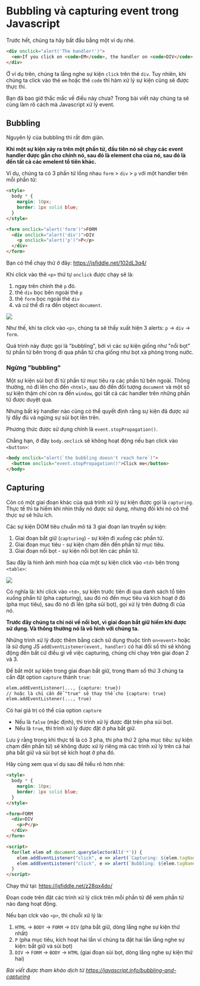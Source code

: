 # Bubbling và capturing event trong Javascript
Trước hết, chúng ta hãy bắt đầu bằng một ví dụ nhé.
```html
<div onclick="alert('The handler!')">
  <em>If you click on <code>EM</code>, the handler on <code>DIV</code> runs.</em>
</div>
```

Ở ví dụ trên, chúng ta lắng nghe sự kiện `click` trên thẻ `div`. Tuy nhiên, khi chúng ta click vào thẻ `em` hoặc thẻ `code` thì hàm xử lý sự kiện cũng sẽ được thực thi.

Bạn đã bao giờ thắc mắc về điều này chưa? Trong bài viết này chúng ta sẽ cùng làm rõ cách mà Javascript xử lý event.

## Bubbling
Nguyên lý của bubbling thì rất đơn giản.

**Khi một sự kiện xảy ra trên một phần tử, đầu tiên nó sẽ chạy các event handler được gắn cho chính nó, sau đó là element cha của nó, sau đó là đến tất cả các emelent tổ tiên khác.**

Ví dụ, chúng ta có 3 phần tử lồng nhau `form` > `div` > `p` với một handler trên mỗi phần tử:
```html
<style>
  body * {
    margin: 10px;
    border: 1px solid blue;
  }
</style>

<form onclick="alert('form')">FORM
  <div onclick="alert('div')">DIV
    <p onclick="alert('p')">P</p>
  </div>
</form>
```

Bạn có thể chạy thử ở đây: https://jsfiddle.net/102dL3q4/

Khi click vào thẻ `<p>` thứ tự `onclick` được chạy sẽ là:
1. ngay trên chính thẻ `p` đó.
2. thẻ `div` bọc bên ngoài thẻ `p`
3. thẻ `form` bọc ngoài thẻ `div`
4. và cứ thế đi ra đến object `document`.

![](https://javascript.info/article/bubbling-and-capturing/event-order-bubbling.svg)

Như thế, khi ta click vào `<p>`, chúng ta sẽ thấy xuất hiện 3 alerts: `p` → `div` → `form`.

Quá trình này được gọi là "bubbling", bởi vì các sự kiện giống như "nổi bọt" từ phần tử bên trong đi qua phần tử cha giống như bọt xà phòng trong nước.

### Ngừng "bubbling"
Một sự kiện sủi bọt đi từ phần tử mục tiêu ra các phần tử bên ngoài. Thông thường, nó đi lên cho đến `<html>`, sau đó đến đối tượng `document` và một số sự kiện thậm chí còn ra đến `window`, gọi tất cả các handler trên những phần tử được duyệt qua.

Nhưng bất kỳ handler nào cũng có thể quyết định rằng sự kiện đã được xử lý đầy đủ và ngừng sự sủi bọt lên trên.

Phương thức được sử dụng chính là `event.stopPropagation()`.

Chẳng hạn, ở đây `body.onclick` sẽ không hoạt động nếu bạn click vào `<button>`:
```html
<body onclick="alert(`the bubbling doesn't reach here`)">
  <button onclick="event.stopPropagation()">Click me</button>
</body>
```

## Capturing
Còn có một giai đoạn khác của quá trình xử lý sự kiện được gọi là `capturing`. Thực tế thì ta hiếm khi nhìn thấy nó được sử dụng, nhưng đôi khi nó có thể thực sự sẽ hữu ích.

Các sự kiện DOM tiêu chuẩn mô tả 3 giai đoạn lan truyền sự kiện:
1. Giai đoạn bắt giữ (`capturing`) - sự kiện đi xuống các phần tử.
2. Giai đoạn mục tiêu - sự kiện chạm đến đến phần tử mục tiêu.
3. Giai đoạn nổi bọt - sự kiện nổi bọt lên các phần tử.

Sau đây là hình ảnh minh hoạ của một sự kiện click vào `<td>` bên trong `<table>`:

![](https://javascript.info/article/bubbling-and-capturing/eventflow.svg)

Có nghĩa là: khi click vào `<td>`, sự kiện trước tiên đi qua danh sách tổ tiên xuống phần tử (pha capturing), sau đó nó đến mục tiêu và kích hoạt ở đó (pha mục tiêu), sau đó nó đi lên (pha sủi bọt), gọi xử lý trên đường đi của nó.

**Trước đây chúng ta chỉ nói về nổi bọt, vì giai đoạn bắt giữ hiếm khi được sử dụng. Và thông thường nó là vô hình với chúng ta.**

Những trình xử lý được thêm bằng cách sử dụng thuộc tính `on<event>` hoặc là sử dụng JS `addEventListener(event, handler)` có hai đối số thì sẽ không động đến bất cứ điều gì về việc capturing, chúng chỉ chạy trên giai đoạn 2 và 3.

Để bắt một sự kiện trong giai đoạn bắt giữ, trong tham số thứ 3 chúng ta cần đặt option `capture` thành `true`:
```html
elem.addEventListener(..., {capture: true})
// hoặc là chỉ cần để "true" sẽ thay thế cho {capture: true}
elem.addEventListener(..., true)
```

Có hai giá trị có thể của option `capture`
- Nếu là `false` (mặc định), thì trình xử lý được đặt trên pha sủi bọt.
- Nếu là `true`, thì trình xử lý được đặt ở pha bắt giữ.

Lưu ý rằng trong khi thực tế là có 3 pha, thì pha thứ 2 (pha mục tiêu: sự kiện chạm đến phần tử) sẽ không được xử lý riêng mà các trình xử lý trên cả hai pha bắt giữ và sủi bọt sẽ kích hoạt ở pha đó.

Hãy cùng xem qua ví dụ sau để hiểu rõ hơn nhé:
```html
<style>
  body * {
    margin: 10px;
    border: 1px solid blue;
  }
</style>

<form>FORM
  <div>DIV
    <p>P</p>
  </div>
</form>

<script>
  for(let elem of document.querySelectorAll('*')) {
    elem.addEventListener("click", e => alert(`Capturing: ${elem.tagName}`), true);
    elem.addEventListener("click", e => alert(`Bubbling: ${elem.tagName}`));
  }
</script>
```

Chạy thử tại: https://jsfiddle.net/z28qx4do/

Đoạn code trên đặt các trình xử lý click trên mỗi phần tử để xem phần tử nào đang hoạt động.

Nếu bạn clck vào `<p>`, thì chuỗi xử lý là:
1. `HTML` → `BODY` → `FORM` → `DIV` (pha bắt giữ, dòng lắng nghe sự kiện thứ nhất)
2. `P` (pha mục tiêu, kích hoạt hai lần vì chúng ta đặt hai lần lắng nghe sự kiện: bắt giữ và sủi bọt)
3. `DIV` → `FORM` → `BODY` → `HTML` (giai đoạn sủi bọt, dòng lắng nghe sự kiện thứ hai)

*Bài viết được tham khảo dịch từ https://javascript.info/bubbling-and-capturing*
